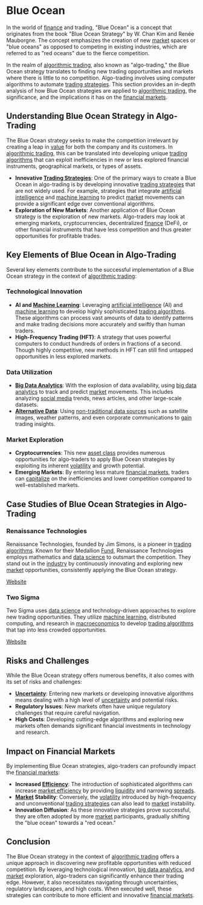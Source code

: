 # Blue Ocean

In the world of [finance](../f/finance.md) and trading, "Blue Ocean" is a concept that originates from the book "Blue Ocean Strategy" by W. Chan Kim and Renée Mauborgne. The concept emphasizes the creation of new [market](../m/market.md) spaces or "blue oceans" as opposed to competing in existing industries, which are referred to as "red oceans" due to the fierce competition.

In the realm of [algorithmic trading](../a/accountability.md), also known as "algo-trading," the Blue Ocean strategy translates to finding new trading opportunities and markets where there is little to no competition. Algo-trading involves using computer algorithms to automate [trading strategies](../t/trading_strategies.md). This section provides an in-depth analysis of how Blue Ocean strategies are applied to [algorithmic trading](../a/accountability.md), the significance, and the implications it has on the [financial markets](../f/financial_market.md).

## Understanding Blue Ocean Strategy in Algo-Trading

The Blue Ocean strategy seeks to make the competition irrelevant by creating a leap in [value](../v/value.md) for both the company and its customers. In [algorithmic trading](../a/accountability.md), this can be translated into developing unique [trading algorithms](../t/trading_algorithms.md) that can exploit inefficiencies in new or less explored financial instruments, geographical markets, or types of assets.

- **Innovative [Trading Strategies](../t/trading_strategies.md)**: One of the primary ways to create a Blue Ocean in algo-trading is by developing innovative [trading strategies](../t/trading_strategies.md) that are not widely used. For example, strategies that integrate [artificial intelligence](../a/artificial_intelligence_in_trading.md) and [machine learning](../m/machine_learning.md) to predict [market](../m/market.md) movements can provide a significant edge over conventional algorithms.
- **Exploration of New Markets**: Another application of Blue Ocean strategy is the exploration of new markets. Algo-traders may look at emerging markets, cryptocurrencies, decentralized [finance](../f/finance.md) (DeFi), or other financial instruments that have less competition and thus greater opportunities for profitable trades.

## Key Elements of Blue Ocean in Algo-Trading

Several key elements contribute to the successful implementation of a Blue Ocean strategy in the context of [algorithmic trading](../a/accountability.md):

### Technological Innovation

- **AI and [Machine Learning](../m/machine_learning.md)**: Leveraging [artificial intelligence](../a/artificial_intelligence_in_trading.md) (AI) and [machine learning](../m/machine_learning.md) to develop highly sophisticated [trading algorithms](../t/trading_algorithms.md). These algorithms can process vast amounts of data to identify patterns and make trading decisions more accurately and swiftly than human traders.
- **High-Frequency Trading (HFT)**: A strategy that uses powerful computers to conduct hundreds of orders in fractions of a second. Though highly competitive, new methods in HFT can still find untapped opportunities in less explored markets.

### Data Utilization

- **[Big Data Analytics](../b/big_data_analytics_in_trading.md)**: With the explosion of data availability, using [big data analytics](../b/big_data_analytics_in_trading.md) to track and predict [market](../m/market.md) movements. This includes analyzing [social media](../s/social_media.md) trends, news articles, and other large-scale datasets.
- **[Alternative Data](../a/alternative_data.md)**: Using [non-traditional data sources](../n/non-traditional_data_sources.md) such as satellite images, weather patterns, and even corporate communications to [gain](../g/gain.md) trading insights.

### Market Exploration

- **Cryptocurrencies**: This new [asset class](../a/asset_class.md) provides numerous opportunities for algo-traders to apply Blue Ocean strategies by exploiting its inherent [volatility](../v/volatility.md) and growth potential.
- **Emerging Markets**: By entering less mature [financial markets](../f/financial_market.md), traders can [capitalize](../c/capitalize.md) on the inefficiencies and lower competition compared to well-established markets.

## Case Studies of Blue Ocean Strategies in Algo-Trading

### Renaissance Technologies

Renaissance Technologies, founded by Jim Simons, is a pioneer in [trading algorithms](../t/trading_algorithms.md). Known for their Medallion [Fund](../f/fund.md), Renaissance Technologies employs mathematics and [data science](../d/data_science_in_trading.md) to outsmart the competition. They stand out in the [industry](../i/industry.md) by continuously innovating and exploring new [market](../m/market.md) opportunities, consistently applying the Blue Ocean strategy.

[Website](https://www.rentec.com)

### Two Sigma

Two Sigma uses [data science](../d/data_science_in_trading.md) and technology-driven approaches to explore new trading opportunities. They utilize [machine learning](../m/machine_learning.md), distributed computing, and research in [macroeconomics](../m/macroeconomics.md) to develop [trading algorithms](../t/trading_algorithms.md) that tap into less crowded opportunities.

[Website](https://www.twosigma.com)

## Risks and Challenges

While the Blue Ocean strategy offers numerous benefits, it also comes with its set of risks and challenges:

- **[Uncertainty](../u/uncertainty_in_trading.md)**: Entering new markets or developing innovative algorithms means dealing with a high level of [uncertainty](../u/uncertainty_in_trading.md) and potential risks.
- **Regulatory Issues**: New markets often have unique regulatory challenges that require careful navigation.
- **High Costs**: Developing cutting-edge algorithms and exploring new markets often demands significant financial investments in technology and research.

## Impact on Financial Markets

By implementing Blue Ocean strategies, algo-traders can profoundly impact the [financial markets](../f/financial_market.md):

- **Increased [Efficiency](../e/efficiency.md)**: The introduction of sophisticated algorithms can increase [market efficiency](../m/market_efficiency.md) by providing [liquidity](../l/liquidity.md) and narrowing [spreads](../s/spreads.md).
- **[Market](../m/market.md) Stability**: Conversely, the [volatility](../v/volatility.md) introduced by high-frequency and unconventional [trading strategies](../t/trading_strategies.md) can also lead to [market](../m/market.md) instability.
- **Innovation Diffusion**: As these innovative strategies prove successful, they are often adopted by more [market](../m/market.md) participants, gradually shifting the "blue ocean" towards a "red ocean."

## Conclusion

The Blue Ocean strategy in the context of [algorithmic trading](../a/accountability.md) offers a unique approach in discovering new profitable opportunities with reduced competition. By leveraging technological innovation, [big data analytics](../b/big_data_analytics_in_trading.md), and [market](../m/market.md) exploration, algo-traders can significantly enhance their trading edge. However, it also necessitates navigating through uncertainties, regulatory landscapes, and high costs. When executed well, these strategies can contribute to more efficient and innovative [financial markets](../f/financial_market.md).